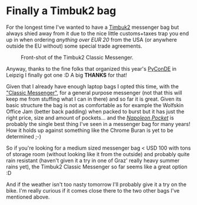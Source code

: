 # Finally a Timbuk2 bag

For the longest time I've wanted to have a [Timbuk2][tb2] messenger bag but always shied away from it due to the nice
little customs+taxes trap you end up in when ordering *anything over EUR 20* from the USA (or anywhere outside the EU
without) some special trade agreements.

<figure>
    <img src="http://photos.h10n.me/Reviews/Timbuk2-Classic-Messenger/i-RWt7zBG/0/X2/DSC_5458-X2.jpg" alt="" />
    <figcaption>Front-shot of the Timbuk2 Classic Messenger.</figcaption>
</figure>

Anyway, thanks to the fine folks that organized this year's [PyConDE][pde] in Leipzig I finally got one :D A big
**THANKS** for that!

Given that I already have enough laptop bags I opted this time, with the ["Classic Messenger"][bag], for a general
purpose messenger (not that this will keep me from stuffing what I can in there) and so far it is great. Given its basic
structure the bag is not as comfortable as for example the Wolfskin Office Jam (better back padding) when packed to
burst but it has just the right price, size and amount of pockets... and the *[Napoleon Pocket][nap]* is probably the
single best thing I've seen in a messenger bag for many years! How it holds up against something like the Chrome Buran
is yet to be determined ;-)

So if you're looking for a medium sized messenger bag < USD 100 with tons of storage room (without looking like it from the
outside) and probably quite rain resistant (haven't given it a try in one of Graz' really heavy summer rains yet), the
Timbuk2 Classic Messenger so far seems like a great option :D

And if the weather isn't too nasty tomorrow I'll probably give it a try on the bike. I'm really curious if it comes
close there to the two other bags I've mentioned above.


[tb2]: http://www.timbuk2.com/tb2/
[nap]: http://blog.timbuk2.com/2010/01/22/new-napoleonic-classic-messenger/
[pde]: http://de.pycon.org/
[bag]: http://www.timbuk2.com/tb2/products/classic-messenger
